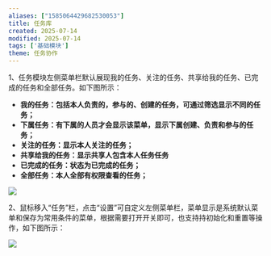```yaml
---
aliases: ["1585064429682530053"]
title: 任务库
created: 2025-07-14
modified: 2025-07-14
tags: ['基础模块']
theme: 任务协作
---
```


1、任务模块左侧菜单栏默认展现我的任务、关注的任务、共享给我的任务、已完成的任务和全部任务。如下图所示：

- **我的任务：包括本人负责的，参与的、创建的任务，可通过筛选显示不同的任务；**
- **下属任务：有下属的人员才会显示该菜单，显示下属创建、负责和参与的任务；**
- **关注的任务：显示本人关注的任务；**
- **共享给我的任务：显示共享人包含本人任务任务**
- **已完成的任务：状态为已完成的任务；**
- **全部任务：本人全部有权限查看的任务；**

![](https://myhelpdoc.oss-cn-heyuan.aliyuncs.com/mdimages/48ea3c63cc83ae65906327142826f0f3.jpg)

2、鼠标移入“任务”栏，点击“设置”可自定义左侧菜单栏，菜单显示是系统默认菜单和保存为常用条件的菜单，根据需要打开开关即可，也支持持初始化和重置等操作，如下图所示：

![](https://myhelpdoc.oss-cn-heyuan.aliyuncs.com/mdimages/79203dcc7cce5419240da6dab82e374c.jpg)

